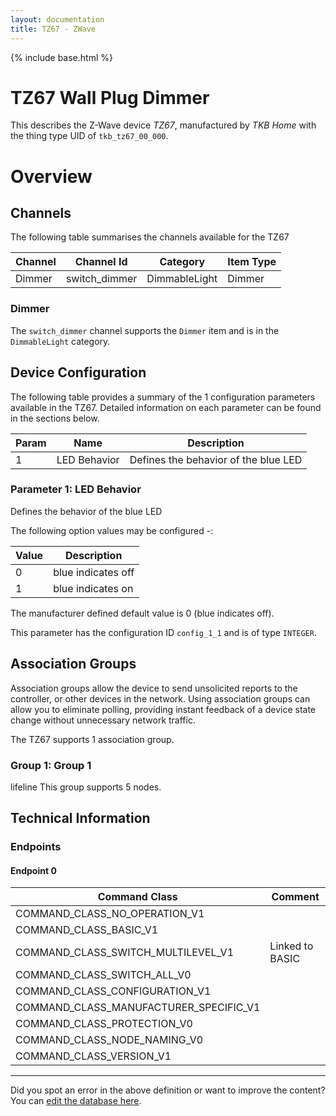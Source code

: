 ```yaml
---
layout: documentation
title: TZ67 - ZWave
---
```


{% include base.html %}

# TZ67 Wall Plug Dimmer
This describes the Z-Wave device *TZ67*, manufactured by *TKB Home* with the thing type UID of ```tkb_tz67_00_000```.

# Overview


## Channels

The following table summarises the channels available for the TZ67

| Channel | Channel Id | Category | Item Type |
|---------|------------|----------|-----------|
| Dimmer | switch_dimmer | DimmableLight | Dimmer | 

### Dimmer

The ```switch_dimmer``` channel supports the ```Dimmer``` item and is in the ```DimmableLight``` category.



## Device Configuration

The following table provides a summary of the 1 configuration parameters available in the TZ67.
Detailed information on each parameter can be found in the sections below.

| Param | Name  | Description |
|-------|-------|-------------|
| 1 | LED Behavior | Defines the behavior of the blue LED |

### Parameter 1: LED Behavior

Defines the behavior of the blue LED

The following option values may be configured -:

| Value  | Description |
|--------|-------------|
| 0 | blue indicates off |
| 1 | blue indicates on |

The manufacturer defined default value is 0 (blue indicates off).

This parameter has the configuration ID ```config_1_1``` and is of type ```INTEGER```.


## Association Groups

Association groups allow the device to send unsolicited reports to the controller, or other devices in the network. Using association groups can allow you to eliminate polling, providing instant feedback of a device state change without unnecessary network traffic.

The TZ67 supports 1 association group.

### Group 1: Group 1

lifeline
This group supports 5 nodes.

## Technical Information

### Endpoints

#### Endpoint 0

| Command Class | Comment |
|---------------|---------|
| COMMAND_CLASS_NO_OPERATION_V1| |
| COMMAND_CLASS_BASIC_V1| |
| COMMAND_CLASS_SWITCH_MULTILEVEL_V1| Linked to BASIC|
| COMMAND_CLASS_SWITCH_ALL_V0| |
| COMMAND_CLASS_CONFIGURATION_V1| |
| COMMAND_CLASS_MANUFACTURER_SPECIFIC_V1| |
| COMMAND_CLASS_PROTECTION_V0| |
| COMMAND_CLASS_NODE_NAMING_V0| |
| COMMAND_CLASS_VERSION_V1| |

---

Did you spot an error in the above definition or want to improve the content?
You can [edit the database here](http://www.cd-jackson.com/index.php/zwave/zwave-device-database/zwave-device-list/devicesummary/158).
